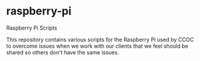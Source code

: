 # raspberry-pi
Raspberry Pi Scripts

This repository contains various scripts for the Raspberry Pi used by CCOC to overcome issues when we work 
with our clients that we feel should be shared so others don't have the same issues. 
